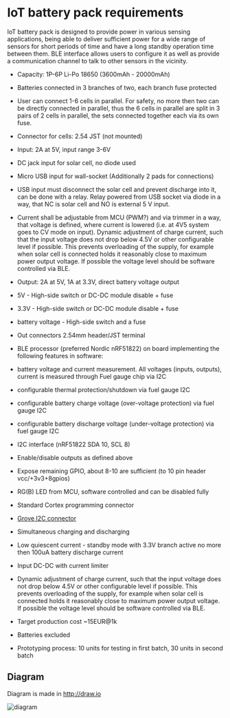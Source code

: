 # IoT battery pack requirements
IoT battery pack is designed to provide power in various sensing applications, being able to deliver sufficient power for a wide range of sensors for short periods of time and have a long standby operation time between them. BLE interface allows users to configure it as well as provide a communication channel to talk to other sensors in the vicinity.

 * Capacity: 1P-6P Li-Po 18650 (3600mAh - 20000mAh)
  * Batteries connected in 3 branches of two, each branch fuse protected
  * User can connect 1-6 cells in parallel. For safety, no more then two can be directly connected in parallel, thus the 6 cells in parallel are split in 3 pairs of 2 cells in parallel, the sets connected together each via its own fuse.
  * Connector for cells: 2.54 JST (not mounted)
 * Input: 2A at 5V, input range 3-6V
  * DC jack input for solar cell, no diode used
  * Micro USB input for wall-socket (Additionally 2 pads for connections)
  * USB input must disconnect the solar cell and prevent discharge into it, can be done with a relay. Relay powered from USB socket via diode in a way, that NC is solar cell and NO is external 5 V input.
  * Current shall be adjustable from MCU (PWM?) and via trimmer in a way, that voltage is defined, where current is lowered (i.e. at 4V5 system goes to CV mode on input). Dynamic adjustment of charge current, such that the input voltage does not drop below 4.5V or other configurable level if possible. This prevents overloading of the supply, for example when solar cell is connected holds it reasonably close to maximum power output voltage. If possible the voltage level should be software controlled via BLE.

 * Output: 2A at 5V, 1A at 3.3V, direct battery voltage output
  * 5V - High-side switch or DC-DC module disable + fuse
  * 3.3V - High-side switch or DC-DC module disable + fuse
  * battery voltage - High-side switch and a fuse
  * Out connectors 2.54mm header/JST terminal
 * BLE processor (preferred Nordic nRF51822) on board implementing the following features in software:
  * battery voltage and current measurement. All voltages (inputs, outputs), current is measured through Fuel gauge chip via I2C
  * configurable thermal protection/shutdown via fuel gauge I2C
  * configurable battery charge voltage (over-voltage protection) via fuel gauge I2C
  * configurable battery discharge voltage (under-voltage protection) via fuel gauge I2C
  * I2C interface (nRF51822 SDA 10, SCL 8)
  * Enable/disable outputs as defined above
  * Expose remaining GPIO, about 8-10 are sufficient (to 10 pin header vcc/+3v3+8gpios)
  * RG(B) LED from MCU, software controlled and can be disabled fully
  * Standard Cortex programming connector
  * [Grove I2C connector](http://wiki.seeed.cc/Grove-I2C_Hub/)
 * Simultaneous charging and discharging
 * Low quiescent current - standby mode with 3.3V branch active no more then 100uA battery discharge current
 * Input DC-DC with current limiter
  * Dynamic adjustment of charge current, such that the input voltage does not drop below 4.5V or other configurable level if possible. This prevents overloading of the supply, for example when solar cell is connected holds it reasonably close to maximum power output voltage. If possible the voltage level should be software controlled via BLE.


 * Target production cost ~15EUR@1k
  * Batteries excluded
 * Prototyping process: 10 units for testing in first batch, 30 units in second batch

## Diagram
Diagram is made in http://draw.io

![diagram](IoT-battery-pack.png)
